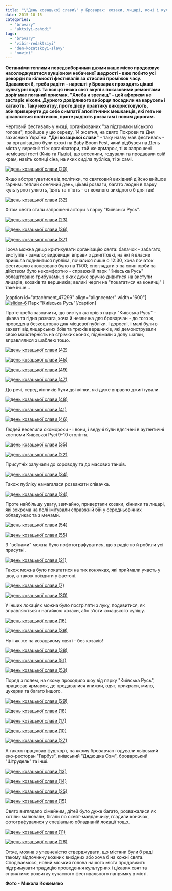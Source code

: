 ```yaml
---
title: "\"День козацької слави\" у Броварах: козаки, лицарі, коні і куліш"
date: 2015-10-15
categories: 
  - "brovary"
  - "aktsiyi-zahodi"
tags: 
  - "brovary"
  - "vibir-redaktsiyi"
  - "den-kozatskoyi-slavy"
  - "novini"
---
```


**Останніми теплими передвиборчими днями наше місто продовжує насолоджуватися аукціоном небаченої щедрості - вже побито усі рекорди по кількості фестивалів за стислий проміжок часу. Здавалося б, треба радіти - нарешті у Броварах проходять цікаві культурні події. Та вся ця низка свят вкупі з показовими ремонтами доріг має поганий присмак. "Хлеба и зрелищ" - цей афоризм не застаріє ніколи. Дурного довірливого виборця посадили на карусель і катають. Таку нехитру, проте дієву практику використовують, аби привернути до себе симпатії аполітичних мешканців, які геть не цікавляться політикою, проте радіють розвагам і новим дорогам.**

Черговий фестиваль у низці, організованих "за підтримки міського голови", пройшов у цю середу, 14 жовтня, на свято Покрови та Дня захисника України. **"Дні козацької слави"** - таку назву мав фестиваль -  за організацією були схожі на Baby Boom Fest, який відбувся на День міста у вересні: ті ж організатори, той же ярмарок, ті ж запрошені немісцеві гості (Київ та Львів), що веселили, годували та продавали свій крам, навіть копиці сіна, на яких сиділа публіка, ті ж самі.

[![день козацької слави (20)](https://mpz.brovary.org/wp-content/uploads/2015/10/den-kozatskoyi-slavy-20.jpg)](https://mpz.brovary.org/wp-content/uploads/2015/10/den-kozatskoyi-slavy-20.jpg)

Якщо абстрагуватися від політики, то святковий вихідний дійсно вийшов гарним: теплий сонячний день, цікаві розваги, багато людей в парку культурно гуляють, їдять та п'ють - от кожного вихідного б дня так!

[![день козацької слави (32)](https://mpz.brovary.org/wp-content/uploads/2015/10/den-kozatskoyi-slavy-32.jpg)](https://mpz.brovary.org/wp-content/uploads/2015/10/den-kozatskoyi-slavy-32.jpg)

Хітом свята стали запрошені актори з парку "Київська Русь".

[![день козацької слави (23)](https://mpz.brovary.org/wp-content/uploads/2015/10/den-kozatskoyi-slavy-23.jpg)](https://mpz.brovary.org/wp-content/uploads/2015/10/den-kozatskoyi-slavy-23.jpg)

[![день козацької слави (36)](https://mpz.brovary.org/wp-content/uploads/2015/10/den-kozatskoyi-slavy-36.jpg)](https://mpz.brovary.org/wp-content/uploads/2015/10/den-kozatskoyi-slavy-36.jpg)

[![день козацької слави (37)](https://mpz.brovary.org/wp-content/uploads/2015/10/den-kozatskoyi-slavy-37.jpg)](https://mpz.brovary.org/wp-content/uploads/2015/10/den-kozatskoyi-slavy-37.jpg)

І хоча можна дещо критикувати організацію свята: балачок - забагато, виступів - замало; видовищні вправи з джигітовкі, на які й власне прийшла подивитися публіка, почалися лише о 12:30, хоча початок фестивалю анонсовано було на 11:00; споглядати з-за спин юрби за дійством було некомфортно - справжній парк "Київська Русь" облаштовано трибунами, з яких дуже зручно дивитися на виступи лицарів, козаків та вершників; великі черги на "покататися на конячці" і таке інше...

\[caption id="attachment\_47299" align="aligncenter" width="600"\][![slider-6](https://mpz.brovary.org/wp-content/uploads/2015/10/slider-6.jpg)](https://mpz.brovary.org/wp-content/uploads/2015/10/slider-6.jpg) Парк "Київська Русь"\[/caption\]

Проте треба зазначити, що виступ акторів з парку "Київська Русь" - цікава та гідна розвага, хоча й незвична для броварчан - до того ж, проведена безкоштовно для місцевої публіки. І дорослі, і малі були в захваті від лицарських боїв та трюків вершників, які демонстрували свою майстерність на стрімких конях, піднімали з долу шапки, вправлялися з шаблею тощо.

[![день козацької слави (42)](https://mpz.brovary.org/wp-content/uploads/2015/10/den-kozatskoyi-slavy-42.jpg)](https://mpz.brovary.org/wp-content/uploads/2015/10/den-kozatskoyi-slavy-42.jpg)

[![день козацької слави (45)](https://mpz.brovary.org/wp-content/uploads/2015/10/den-kozatskoyi-slavy-45.jpg)](https://mpz.brovary.org/wp-content/uploads/2015/10/den-kozatskoyi-slavy-45.jpg)

[![день козацької слави (49)](https://mpz.brovary.org/wp-content/uploads/2015/10/den-kozatskoyi-slavy-49.jpg)](https://mpz.brovary.org/wp-content/uploads/2015/10/den-kozatskoyi-slavy-49.jpg)

[![день козацької слави (47)](https://mpz.brovary.org/wp-content/uploads/2015/10/den-kozatskoyi-slavy-47.jpg)](https://mpz.brovary.org/wp-content/uploads/2015/10/den-kozatskoyi-slavy-47.jpg)

До речі, серед кінників були дві жінки, які дуже вправно джигітували.

[![день козацької слави (48)](https://mpz.brovary.org/wp-content/uploads/2015/10/den-kozatskoyi-slavy-48.jpg)](https://mpz.brovary.org/wp-content/uploads/2015/10/den-kozatskoyi-slavy-48.jpg)

[![день козацької слави (41)](https://mpz.brovary.org/wp-content/uploads/2015/10/den-kozatskoyi-slavy-41.jpg)](https://mpz.brovary.org/wp-content/uploads/2015/10/den-kozatskoyi-slavy-41.jpg)

[![день козацької слави (46)](https://mpz.brovary.org/wp-content/uploads/2015/10/den-kozatskoyi-slavy-46.jpg)](https://mpz.brovary.org/wp-content/uploads/2015/10/den-kozatskoyi-slavy-46.jpg)

Людей веселили скоморохи - і вони, і ведучі були вдягнені в аутентичні костюми Київської Русі 9-10 століття.

[![день козацької слави (35)](https://mpz.brovary.org/wp-content/uploads/2015/10/den-kozatskoyi-slavy-35.jpg)](https://mpz.brovary.org/wp-content/uploads/2015/10/den-kozatskoyi-slavy-35.jpg)

[![день козацької слави (22)](https://mpz.brovary.org/wp-content/uploads/2015/10/den-kozatskoyi-slavy-22.jpg)](https://mpz.brovary.org/wp-content/uploads/2015/10/den-kozatskoyi-slavy-22.jpg)

Присутніх залучали до хороводу та до масових танців.

[![день козацької слави (34)](https://mpz.brovary.org/wp-content/uploads/2015/10/den-kozatskoyi-slavy-34.jpg)](https://mpz.brovary.org/wp-content/uploads/2015/10/den-kozatskoyi-slavy-34.jpg)

Також публіку намагалася розважати співачка.

[![день козацької слави (24)](https://mpz.brovary.org/wp-content/uploads/2015/10/den-kozatskoyi-slavy-24.jpg)](https://mpz.brovary.org/wp-content/uploads/2015/10/den-kozatskoyi-slavy-24.jpg)

Проте найбільшу увагу, звичайно, привертали козаки, кінники та лицарі, які зокрема на полі імітували справжній бій у середньовічних обладунках та з мечами.

[![день козацької слави (54)](https://mpz.brovary.org/wp-content/uploads/2015/10/den-kozatskoyi-slavy-54.jpg)](https://mpz.brovary.org/wp-content/uploads/2015/10/den-kozatskoyi-slavy-54.jpg)

[![день козацької слави (55)](https://mpz.brovary.org/wp-content/uploads/2015/10/den-kozatskoyi-slavy-55.jpg)](https://mpz.brovary.org/wp-content/uploads/2015/10/den-kozatskoyi-slavy-55.jpg)

З "воїнами" можна було пофотографуватися, що з радістю й робили усі присутні.

[![день козацької слави (21)](https://mpz.brovary.org/wp-content/uploads/2015/10/den-kozatskoyi-slavy-21.jpg)](https://mpz.brovary.org/wp-content/uploads/2015/10/den-kozatskoyi-slavy-21.jpg)

Також можна було покататися на тих конячках, які приймали участь у шоу, а також поїздити у фаетоні.

[![день козацької слави (7)](https://mpz.brovary.org/wp-content/uploads/2015/10/den-kozatskoyi-slavy-7.jpg)](https://mpz.brovary.org/wp-content/uploads/2015/10/den-kozatskoyi-slavy-7.jpg)

[![день козацької слави (30)](https://mpz.brovary.org/wp-content/uploads/2015/10/den-kozatskoyi-slavy-30.jpg)](https://mpz.brovary.org/wp-content/uploads/2015/10/den-kozatskoyi-slavy-30.jpg)

У інших локаціях можна було постріляти з луку, подивитися, як вправляються з нагайкою козаки, або з'їсти козацького кулішу.

[![день козацької слави (16)](https://mpz.brovary.org/wp-content/uploads/2015/10/den-kozatskoyi-slavy-16.jpg)](https://mpz.brovary.org/wp-content/uploads/2015/10/den-kozatskoyi-slavy-16.jpg)

[![день козацької слави (39)](https://mpz.brovary.org/wp-content/uploads/2015/10/den-kozatskoyi-slavy-39.jpg)](https://mpz.brovary.org/wp-content/uploads/2015/10/den-kozatskoyi-slavy-39.jpg)

Ну і як же на козацькому святі - без козаків!

[![день козацької слави (38)](https://mpz.brovary.org/wp-content/uploads/2015/10/den-kozatskoyi-slavy-38.jpg)](https://mpz.brovary.org/wp-content/uploads/2015/10/den-kozatskoyi-slavy-38.jpg)

[![день козацької слави (51)](https://mpz.brovary.org/wp-content/uploads/2015/10/den-kozatskoyi-slavy-51.jpg)](https://mpz.brovary.org/wp-content/uploads/2015/10/den-kozatskoyi-slavy-51.jpg)

[![день козацької слави (53)](https://mpz.brovary.org/wp-content/uploads/2015/10/den-kozatskoyi-slavy-53.jpg)](https://mpz.brovary.org/wp-content/uploads/2015/10/den-kozatskoyi-slavy-53.jpg)

Поряд з полем, на якому проходило шоу від парку "Київська Русь", працював ярмарок, де продавалися книжки, одяг, прикраси, мило, цукерки та багато іншого.

[![день козацької слави (29)](https://mpz.brovary.org/wp-content/uploads/2015/10/den-kozatskoyi-slavy-29.jpg)](https://mpz.brovary.org/wp-content/uploads/2015/10/den-kozatskoyi-slavy-29.jpg)

[![день козацької слави (18)](https://mpz.brovary.org/wp-content/uploads/2015/10/den-kozatskoyi-slavy-18.jpg)](https://mpz.brovary.org/wp-content/uploads/2015/10/den-kozatskoyi-slavy-18.jpg)

[![день козацької слави (17)](https://mpz.brovary.org/wp-content/uploads/2015/10/den-kozatskoyi-slavy-17.jpg)](https://mpz.brovary.org/wp-content/uploads/2015/10/den-kozatskoyi-slavy-17.jpg)

[![день козацької слави (10)](https://mpz.brovary.org/wp-content/uploads/2015/10/den-kozatskoyi-slavy-10.jpg)](https://mpz.brovary.org/wp-content/uploads/2015/10/den-kozatskoyi-slavy-10.jpg)

[![день козацької слави (27)](https://mpz.brovary.org/wp-content/uploads/2015/10/den-kozatskoyi-slavy-27.jpg)](https://mpz.brovary.org/wp-content/uploads/2015/10/den-kozatskoyi-slavy-27.jpg)

А також працював фуд-корт, на якому броварчан годували льівський еко-ресторан "Гарбуз", київський "Дядюшка Сэм", броварський "Штрудель" та інші.

[![день козацької слави (13)](https://mpz.brovary.org/wp-content/uploads/2015/10/den-kozatskoyi-slavy-13.jpg)](https://mpz.brovary.org/wp-content/uploads/2015/10/den-kozatskoyi-slavy-13.jpg)

[![день козацької слави (14)](https://mpz.brovary.org/wp-content/uploads/2015/10/den-kozatskoyi-slavy-14.jpg)](https://mpz.brovary.org/wp-content/uploads/2015/10/den-kozatskoyi-slavy-14.jpg)

[![день козацької слави (25)](https://mpz.brovary.org/wp-content/uploads/2015/10/den-kozatskoyi-slavy-25.jpg)](https://mpz.brovary.org/wp-content/uploads/2015/10/den-kozatskoyi-slavy-25.jpg)

[![день козацької слави (15)](https://mpz.brovary.org/wp-content/uploads/2015/10/den-kozatskoyi-slavy-15.jpg)](https://mpz.brovary.org/wp-content/uploads/2015/10/den-kozatskoyi-slavy-15.jpg)

Свято виглядало сімейним, дітей було дуже багато, розважалися як хотіли: малювали, бігали по скейт-майданчику, гладили конячок, фотографувалися у спеціально обладнаній локації тощо.

[![день козацької слави (11)](https://mpz.brovary.org/wp-content/uploads/2015/10/den-kozatskoyi-slavy-11.jpg)](https://mpz.brovary.org/wp-content/uploads/2015/10/den-kozatskoyi-slavy-11.jpg)

[![день козацької слави (26)](https://mpz.brovary.org/wp-content/uploads/2015/10/den-kozatskoyi-slavy-26.jpg)](https://mpz.brovary.org/wp-content/uploads/2015/10/den-kozatskoyi-slavy-26.jpg)

Отже, можна з упевненістю стверджувати, що містяни були б раді такому відпочинку кожних вихідних або хоча б на кожні свята. Сподіваємося, новий міський голова нашого міста продовжить підтримувати традицію проведення культурних і цікавих свят та сприятиме розвитку сучасного фестивального напрямку в місті.

**Фото - Микола Кожемяко**
